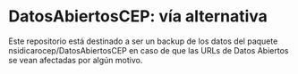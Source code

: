# DatosAbiertosCEP: vía alternativa

Este repositorio está destinado a ser un backup de los datos del paquete nsidicarocep/DatosAbiertosCEP en caso de que las URLs de Datos Abiertos se vean afectadas por algún motivo.  
